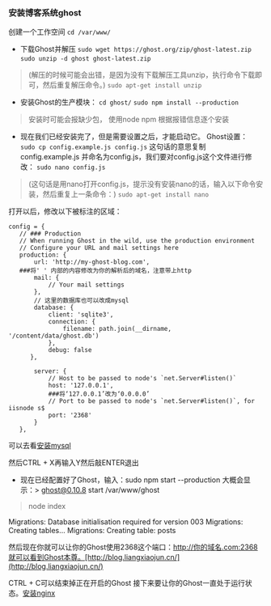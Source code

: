 ### 安装博客系统ghost
创建一个工作空间 `cd /var/www/`
+ 下载Ghost并解压
`sudo wget https://ghost.org/zip/ghost-latest.zip`
`sudo unzip -d ghost ghost-latest.zip`
> (解压的时候可能会出错，是因为没有下载解压工具unzip，执行命令下载即可，然后重复解压命令。) `sudo apt-get install unzip`

+ 安装Ghost的生产模块：
  `cd ghost/`
  `sudo npm install --production`
 > 安装时可能会报缺少包， 使用node npm 根据报错信息逐个安装
 
 + 现在我们已经安装完了，但是需要设置之后，才能启动它。
 Ghost设置：
  `sudo cp config.example.js config.js`
  这句话的意思复制config.example.js 并命名为config.js，我们要对config.js这个文件进行修改：
  `sudo nano config.js`
 > (这句话是用nano打开config.js，提示没有安装nano的话，输入以下命令安装，然后重复上一条命令：) `sudo apt-get install nano`
 
 打开以后，修改以下被标注的区域：
 ```
 config = {
    // ### Production
    // When running Ghost in the wild, use the production environment
    // Configure your URL and mail settings here
    production: {
        url: 'http://my-ghost-blog.com',
    ###将' ' 内部的内容修改为你的解析后的域名，注意带上http
        mail: {
            // Your mail settings
        },
        // 这里的数据库也可以改成mysql
        database: {
            client: 'sqlite3',
            connection: {
                filename: path.join(__dirname, '/content/data/ghost.db')
            },
            debug: false
       },

        server: {
            // Host to be passed to node's `net.Server#listen()`
            host: '127.0.0.1',
            ###将‘127.0.0.1’改为‘0.0.0.0’
            // Port to be passed to node's `net.Server#listen()`, for iisnode s$
            port: '2368'
        }
    },
```
可以去看[安装mysql](安装mysql.md)

然后CTRL + X再输入Y然后敲ENTER退出

+ 现在已经配置好了Ghost，输入：sudo npm start --production
大概会显示：> ghost@0.10.8 start /var/www/ghost
> node index

Migrations: Database initialisation required for version 003
Migrations: Creating tables...
Migrations: Creating table: posts

然后现在你就可以让你的Ghost使用2368这个端口：http://你的域名.com:2368就可以看到Ghost本尊。[http://blog.liangxiaojun.cn/](http://blog.liangxiaojun.cn/)

CTRL + C可以结束掉正在开启的Ghost
接下来要让你的Ghost一直处于运行状态。[安装nginx](安装nginx.md)
